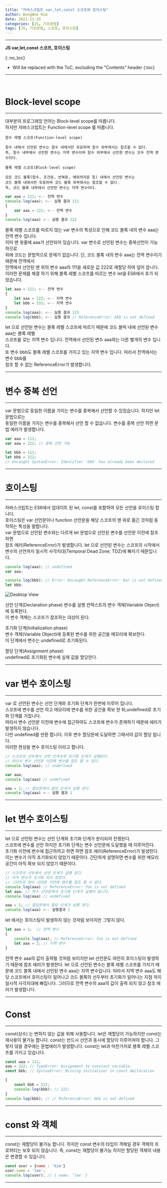 ```yaml
---
title: "자바스크립트 var,let,const 스코프와 호이스팅"
author: DongWoo Kim
date: 2021-11-25
categories: [JS, 기초문법]
tags: [JS, 기초문법, 스코프, 호이스팅]
---
```


---
**JS var,let,const 스코프, 호이스팅**

{:.no_toc}

* Will be replaced with the ToC, excluding the "Contents" header
{:toc}
---

<br/>


# **Block-level scope**
---
대부분의 프로그래밍 언어는 Block-level scope를 따릅니다. <br>
하지만 자바스크립트는 Function-level scope 를 따릅니다.
```
함수 레벨 스코프(Function-level scope)

함수 내에서 선언된 변수는 함수 내에서만 유효하며 함수 외부에서는 참조할 수 없다. 
즉, 함수 내부에서 선언한 변수는 지역 변수이며 함수 외부에서 선언한 변수는 모두 전역 변수이다.

블록 레벨 스코프(Block-level scope)

모든 코드 블록(함수, 조건문, 반복문, 예외처리문 등) 내에서 선언된 변수는 
코드 블록 내에서만 유효하며 코드 블록 외부에서는 참조할 수 없다. 
즉, 코드 블록 내부에서 선언한 변수는 지역 변수이다.
```

```js
var aaa = 111; <-- 전역 변수
console.log(aaa); <-- 실행 결과 111
{
    var aaa = 222; <-- 전역 변수
}
console.log(aaa) <-- 실행 결과 222

```
블록 레벨 스코프를 따르지 않는 var 변수의 특성으로 인해 코드 블록 내의 변수 aaa는 전역 변수 입니다.<br>
이미 맨 윗줄에 aaa가 선언되어 있습니다. var 변수로 선언된 변수는 중복선언이 가능하므로<br>
위에 코드는 문법적으로 문제가 없습니다. 단, 코드 블록 내의 변수 aaa는 전역 변수이기 때문에 전역에서<br>
전역에서 선언된 맨 위의 변수 aaa의 111을 새로운 값 222로 재할당 하여 덮어 씁니다.<br>
이러한 문제를 해결 하기 위해 블록 레벨 스코프를 따르는 변수 let을 ES6에서 추가 되었습니다.<br>

```js
let aaa = 111; <-- 전역 변수
{
    let aaa = 222; <-- 지역 변수
    let bbb = 333; <-- 지역 변수
}
console.log(aaa); <-- 실행 결과 123
console.log(bbb); <-- 실행 결과 // ReferenceError: bbb is not defined
```
let 으로 선언된 변수는 블록 레벨 스코프에 따르기 때문에 코드 블럭 내에 선언된 변수 aaa는 블록 레벨<br>
스코프를 갖는 지역 변수 입니다. 전역에서 선언된 변수 aaa와는 다른 별개의 변수 입니다.<br>
또 변수 bbb도 블록 레벨 스코프를 가지고 있는 지역 변수 입니다. 따라서 전역에서는 변수 bbb를<br>
참조 할 수 없는 ReferenceError가 발생합니다.<br>

---
# **변수 중복 선언**
---
var 문법으로 동일한 이름을 가지는 변수를 중복해서 선언할 수 있었습니다. 하지만 let 문법으로는 <br>
동일한 이름을 가지는 변수를 중복해서 선언 할 수 없습니다. 변수를 중복 선언 하면 문법 에러가 발생합니다.<br>
```js
var aaa = 111;
var aaa = 222; // 중복 선언 가능

let bbb = 111;
let bbb = 222; 
// Uncaught SyntaxError: Identifier 'bbb' has already been declared
```
---


# **호이스팅**
---
자바스크립트는 ES6에서 업데이트 된 let, const를 포함하여 모든 선언을 호이스팅 합니다.<br>
호이스팅은 var 선언문이나 function 선언문을 해당 스코프의 맨 위로 옮긴 것처럼 동작하는 특성을 말합니다.<br>
var 문법으로 선언된 변수와는 다르게 let 문법으로 선언된 변수를 선언문 이전에 참조하면 <br>
참조 에러(ReferenceError)가 발생합니다. let 으로 선언된 변수는 스코프의 시작에서 변수의 선언까지 
일시적 사각지대(Temporal Dead Zone; TDZ)에 빠지기 때문입니다.


```js
console.log(aaa); // undefined
var aaa;

console.log(bbb); // Error: Uncaught ReferenceError: bar is not defined
let bbb;
```
![Desktop View](/assets/img/1.png)

선언 단계(Declaration phase)
변수를 실행 컨텍스트의 변수 객체(Variable Object)에 등록한다.<br>
이 변수 객체는 스코프가 참조하는 대상이 된다.<br>

초기화 단계(Initialization phase)<br>
변수 객체(Variable Object)에 등록된 변수를 위한 공간을 메모리에 확보한다. <br>
이 단계에서 변수는 undefined로 초기화된다.<br>

할당 단계(Assignment phase)<br>
undefined로 초기화된 변수에 실제 값을 할당한다.<br>

---

# **var 변수 호이스팅**
---
var 로 선언된 변수는 선언 단계와 초기화 단계가 한번에 이루어 집니다.<br>
스코프에 변수를 선언 하고 메모리에 변수를 위한 공간을 확보 한 뒤,undefined로 초기화 단계를 거칩니다.<br>
따라서 변수 선언문 이전에 변수에 접근하여도 스코프에 변수가 존재하기 때문에 에러가 발생하지 않습니다. <br>
다만 undefined를 반환 합니다. 이후 변수 할당문에 도달하면 그때서야 값이 할당 됩니다. <br>
이러한 현상을 변수 호이스팅 이라고 합니다.<br>

```js
// 스코프의 선두에서 선언 단걔ㅖ와 초기화 단계가 실행된다.
// 따라서 변수 선언문 이전에 변수를 참조 할 수 있다.
console.log(aaa); // undefined

var aaa;
console.log(aaa) // undefined

aaa = 1; // 할당문에서 할당 단계가 실행 된다.
console.log(aaa) <-- 실행 결과 1
```


---

# **let 변수 호이스팅**

---

let 으로 선언된 변수는 선언 단계와 초기화 단계가 분리되어 진행된다.<br>
스코프에 변수를 선언 하지만 초기화 단계는 변수 선언문에 도달했을 때 이루어진다.<br>
초기화 이전에 변수에 접근하려고 하면 하면 참조 에러(ReferenceError)가 발생한다.<br>
이는 변수가 아직 초기화되지 않았기 때문이다. 간단하게 설명하면 변수를 위한 메모리 공간이 아직 확보 되지 않았기 때문이다.

```js
// 스코프의 선두에서 선언 단계가 실행 된다.
// 아직 변수가 초기화 되지 않았다.
// 그러므로 변수 선언문 이전에 변수를 참조 할 수 없다.
console.log(aaa) // ReferenceError: foo is not defined
let aaa; // 변수 선언문에서 초기화 단계가 실행이 됩니다.
console.log(aaa) // undefined

aaa = 1; // 할당문에서 할당 단계가 실행 된다.
console.log(aaa) <-- 실행결과 1
```
let 에서는 호이스팅이 발생하지 않는 것처럼 보이지만 그렇지 않다.
```js
let aaa = 1;  // 전역 변수
{
    console.log(aaa); // ReferenceError: foo is not defined
    let aaa = 2; // 지역 변수
}
```
전역 변수 aaa의 값이 출력될 것처럼 보이지만 let 선언문도 여전히 호이스팅이 발생하기 때문에
참조 에러가 발생한다.
let 으로 선언된 변수는 블록 레벨 스코프를 가지기 때문에 코드 블록 내에서 선언된 변수 aaa는
지역 변수입니다. 따라서 지역 변수 aaa도 해당 스코프에서 호이스팅이 일어나고 코드 블록의
선두부터 초기화가 일어나는 지점 까지 일시적 사각지대에 빠집니다.
그러므로 전역 변수의 aaa의 값이 출력 되지 않고 참조 에러가 발생합니다.

---

# **Const**
---

const(상수) 는 변하지 않는 값을 위해 사용합니다.
let은 재할당이 가능하지만 const는 재사용이 불가능 합니다.
const는 반드시 선언과 동시에 할당이 이루어져야 합니다. 
그렇지 않을 경우에는 문법에러가 발생합니다.
const는 let과 마찬가지로 블록 레벨 스코프를 가지고 있습니다.

```js
const aaa = 111;
aaa = 222; // TypeError: Assignment to constant variable.
const bbb; // SyntaxError: Missing initializer in const declaration

{
    const bbb = 222;
    console.log(bbb); // 222;
}
console.log(bbb); // // ReferenceError: bbb is not defined
```
---

# **const 와 객체**
---

const는 재할당이 불가능 합니다. 하지만 const 변수의 타입이 객체일 경우 객체의 프로퍼티는
보호 되지 않습니다. 즉, const는 재할당이 불가능 하지만 할당된 객체의 내용은 변경할 수 있습니다.

```js
const user = {name : 'kim'}
user.name = 'lee';
console.log(user); // { name: 'lee' }
```

---



